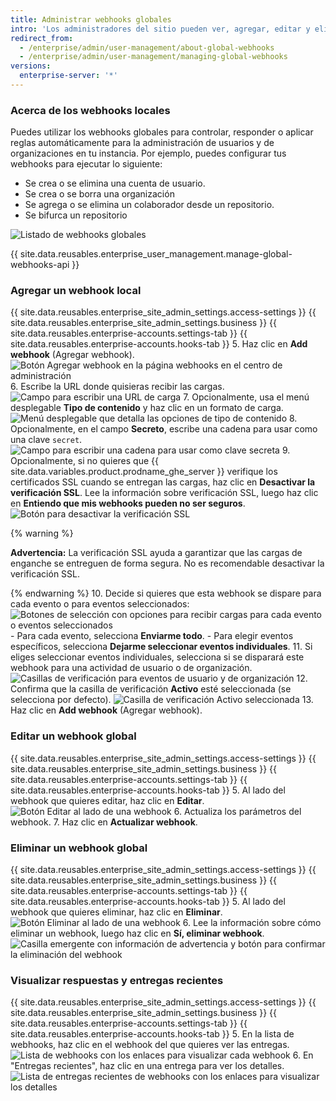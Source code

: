 ```yaml
---
title: Administrar webhooks globales
intro: 'Los administradores del sitio pueden ver, agregar, editar y eliminar webhooks globales para realizar un seguimiento de los eventos en el nivel de instancia.'
redirect_from:
  - /enterprise/admin/user-management/about-global-webhooks
  - /enterprise/admin/user-management/managing-global-webhooks
versions:
  enterprise-server: '*'
---
```


### Acerca de los webhooks locales

Puedes utilizar los webhooks globales para controlar, responder o aplicar reglas automáticamente para la administración de usuarios y de organizaciones en tu instancia. Por ejemplo, puedes configurar tus webhooks para ejecutar lo siguiente:
- Se crea o se elimina una cuenta de usuario.
- Se crea o se borra una organización
- Se agrega o se elimina un colaborador desde un repositorio.
- Se bifurca un repositorio

![Listado de webhooks globales](/assets/images/enterprise/site-admin-settings/list-of-global-webhooks.png)

{{ site.data.reusables.enterprise_user_management.manage-global-webhooks-api }}


### Agregar un webhook local

{{ site.data.reusables.enterprise_site_admin_settings.access-settings }}
{{ site.data.reusables.enterprise_site_admin_settings.business }}
{{ site.data.reusables.enterprise-accounts.settings-tab }}
{{ site.data.reusables.enterprise-accounts.hooks-tab }}
5. Haz clic en **Add webhook** (Agregar webhook). ![Botón Agregar webhook en la página webhooks en el centro de administración](/assets/images/enterprise/site-admin-settings/add-global-webhook-button.png)
6. Escribe la URL donde quisieras recibir las cargas. ![Campo para escribir una URL de carga](/assets/images/enterprise/site-admin-settings/add-global-webhook-payload-url.png)
7. Opcionalmente, usa el menú desplegable **Tipo de contenido** y haz clic en un formato de carga. ![Menú desplegable que detalla las opciones de tipo de contenido](/assets/images/enterprise/site-admin-settings/add-global-webhook-content-type-dropdown.png)
8. Opcionalmente, en el campo **Secreto**, escribe una cadena para usar como una clave `secret`. ![Campo para escribir una cadena para usar como clave secreta](/assets/images/enterprise/site-admin-settings/add-global-webhook-secret.png)
9. Opcionalmente, si no quieres que {{ site.data.variables.product.prodname_ghe_server }} verifique los certificados SSL cuando se entregan las cargas, haz clic en **Desactivar la verificación SSL**. Lee la información sobre verificación SSL, luego haz clic en **Entiendo que mis webhooks pueden no ser seguros**. ![Botón para desactivar la verificación SSL](/assets/images/enterprise/site-admin-settings/add-global-webhook-disable-ssl-button.png)

  {% warning %}

  **Advertencia:** La verificación SSL ayuda a garantizar que las cargas de enganche se entreguen de forma segura. No es recomendable desactivar la verificación SSL.

  {% endwarning %}
10. Decide si quieres que esta webhook se dispare para cada evento o para eventos seleccionados: ![Botones de selección con opciones para recibir cargas para cada evento o eventos seleccionados](/assets/images/enterprise/site-admin-settings/add-global-webhook-select-events.png)
    - Para cada evento, selecciona **Enviarme todo**.
    - Para elegir eventos específicos, selecciona **Dejarme seleccionar eventos individuales**.
11. Si eliges seleccionar eventos individuales, selecciona si se disparará este webhook para una actividad de usuario o de organización. ![Casillas de verificación para eventos de usuario y de organización](/assets/images/enterprise/site-admin-settings/add-global-webhook-select-individual-events.png)
12. Confirma que la casilla de verificación **Activo** esté seleccionada (se selecciona por defecto). ![Casilla de verificación Activo seleccionada](/assets/images/enterprise/site-admin-settings/add-global-webhook-active-checkbox.png)
13. Haz clic en **Add webhook** (Agregar webhook).

### Editar un webhook global

{{ site.data.reusables.enterprise_site_admin_settings.access-settings }}
{{ site.data.reusables.enterprise_site_admin_settings.business }}
{{ site.data.reusables.enterprise-accounts.settings-tab }}
{{ site.data.reusables.enterprise-accounts.hooks-tab }}
5. Al lado del webhook que quieres editar, haz clic en **Editar**. ![Botón Editar al lado de una webhook](/assets/images/enterprise/site-admin-settings/edit-global-webhook-button.png)
6. Actualiza los parámetros del webhook.
7. Haz clic en **Actualizar webhook**.

### Eliminar un webhook global

{{ site.data.reusables.enterprise_site_admin_settings.access-settings }}
{{ site.data.reusables.enterprise_site_admin_settings.business }}
{{ site.data.reusables.enterprise-accounts.settings-tab }}
{{ site.data.reusables.enterprise-accounts.hooks-tab }}
5. Al lado del webhook que quieres eliminar, haz clic en **Eliminar**. ![Botón Eliminar al lado de una webhook](/assets/images/enterprise/site-admin-settings/delete-global-webhook-button.png)
6. Lee la información sobre cómo eliminar un webhook, luego haz clic en **Sí, eliminar webhook**. ![Casilla emergente con información de advertencia y botón para confirmar la eliminación del webhook](/assets/images/enterprise/site-admin-settings/confirm-delete-global-webhook.png)

### Visualizar respuestas y entregas recientes

{{ site.data.reusables.enterprise_site_admin_settings.access-settings }}
{{ site.data.reusables.enterprise_site_admin_settings.business }}
{{ site.data.reusables.enterprise-accounts.settings-tab }}
{{ site.data.reusables.enterprise-accounts.hooks-tab }}
5. En la lista de webhooks, haz clic en el webhook del que quieres ver las entregas. ![Lista de webhooks con los enlaces para visualizar cada webhook](/assets/images/enterprise/site-admin-settings/click-global-webhook.png)
6. En "Entregas recientes", haz clic en una entrega para ver los detalles. ![Lista de entregas recientes de webhooks con los enlaces para visualizar los detalles](/assets/images/enterprise/site-admin-settings/global-webhooks-recent-deliveries.png)
